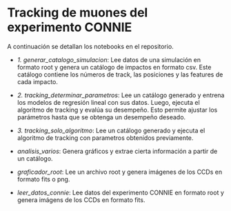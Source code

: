 # Tracking de muones del experimento CONNIE

A continuación se detallan los notebooks en el repositorio.

* *1. generar_catalogo_simulacion*: Lee datos de una simulación en formato root y genera un catálogo de impactos en formato csv. Este catálogo contiene los números de track, las posiciones y las features de cada impacto.

* *2. tracking_determinar_parametros*: Lee un catálogo generado y entrena los modelos de regresión lineal con sus datos. Luego, ejecuta el algoritmo de tracking y evalúa su desempeño. Esto permite ajustar los parámetros hasta que se obtenga un desempeño deseado.

* *3. tracking_solo_algoritmo*: Lee un catálogo generado y ejecuta el algoritmo de tracking con parametros obtenidos previamente.

* *analisis_varios*: Genera gráficos y extrae cierta información a partir de un catálogo.

* *graficador_root*: Lee un archivo root y genera imágenes de los CCDs en formato fits o png.

* *leer_datos_connie*: Lee datos del experimento CONNIE en formato root y genera imágens de los CCDs en formato fits.